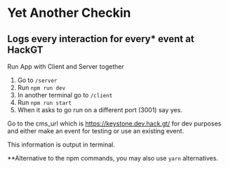 # Yet Another Checkin 

## Logs every interaction for every* event at HackGT 

Run App with Client and Server together
1. Go to `/server`
2. Run `npm run dev`
3. In another terminal go to  `/client`
4. Run `npm run start`
5. When it asks to go run on a different port (3001) say yes.


Go to the cms_url which is https://keystone.dev.hack.gt/ for dev purposes and either make an event for testing or use an existing event. 

This information is output in terminal.

**Alternative to the npm commands, you may also use `yarn` alternatives.  


